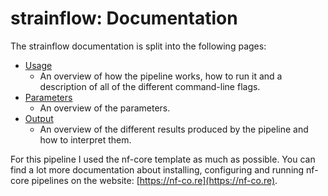 # strainflow: Documentation

The strainflow documentation is split into the following pages:

- [Usage](usage.md)
  - An overview of how the pipeline works, how to run it and a description of all of the different command-line flags.
- [Parameters](parameters.md)
  - An overview of the parameters.
- [Output](output.md)
  - An overview of the different results produced by the pipeline and how to interpret them.

For this pipeline I used the nf-core template as much as possible. You can find a lot more documentation about installing, configuring and running nf-core pipelines on the website: [https://nf-co.re](https://nf-co.re). 

